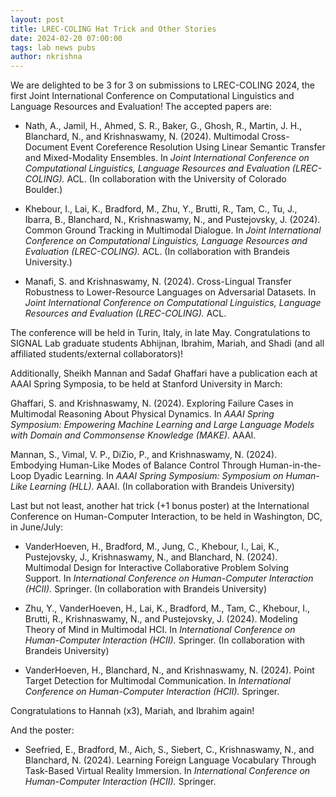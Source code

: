 ```yaml
---
layout: post
title: LREC-COLING Hat Trick and Other Stories
date: 2024-02-20 07:00:00
tags: lab news pubs
author: nkrishna
---
```


We are delighted to be 3 for 3 on submissions to LREC-COLING 2024, the first Joint International Conference on Computational Linguistics and Language Resources and Evaluation! The accepted papers are:

* Nath, A., Jamil, H., Ahmed, S. R., Baker, G., Ghosh, R., Martin, J. H., Blanchard, N., and Krishnaswamy, N. (2024). Multimodal Cross-Document Event Coreference Resolution Using Linear Semantic Transfer and Mixed-Modality Ensembles. In *Joint International Conference on Computational Linguistics, Language Resources and Evaluation (LREC-COLING).* ACL.
(In collaboration with the University of Colorado Boulder.)

* Khebour, I., Lai, K., Bradford, M., Zhu, Y., Brutti, R., Tam, C., Tu, J., Ibarra, B., Blanchard, N., Krishnaswamy, N., and Pustejovsky, J. (2024). Common Ground Tracking in Multimodal Dialogue. In *Joint International Conference on Computational Linguistics, Language Resources and Evaluation (LREC-COLING).* ACL.
(In collaboration with Brandeis University.)

* Manafi, S. and Krishnaswamy, N. (2024). Cross-Lingual Transfer Robustness to Lower-Resource Languages on Adversarial Datasets. In *Joint International Conference on Computational Linguistics, Language Resources and Evaluation (LREC-COLING).* ACL.

The conference will be held in Turin, Italy, in late May. Congratulations to SIGNAL Lab graduate students Abhijnan, Ibrahim, Mariah, and Shadi (and all affiliated students/external collaborators)!

Additionally, Sheikh Mannan and Sadaf Ghaffari have a publication each at AAAI Spring Symposia, to be held at Stanford University in March:

Ghaffari, S. and Krishnaswamy, N. (2024). Exploring Failure Cases in Multimodal Reasoning About Physical Dynamics. In *AAAI Spring Symposium: Empowering Machine Learning and Large Language Models with Domain and Commonsense Knowledge (MAKE).* AAAI.

Mannan, S., Vimal, V. P., DiZio, P., and Krishnaswamy, N. (2024). Embodying Human-Like Modes of Balance Control Through Human-in-the-Loop Dyadic Learning. In *AAAI Spring Symposium: Symposium on Human-Like Learning (HLL).* AAAI.
(In collaboration with Brandeis University)

Last but not least, another hat trick (+1 bonus poster) at the International Conference on Human-Computer Interaction, to be held in Washington, DC, in June/July:

* VanderHoeven, H., Bradford, M., Jung, C., Khebour, I., Lai, K., Pustejovsky, J., Krishnaswamy, N., and Blanchard, N. (2024). Multimodal Design for Interactive Collaborative Problem Solving Support. In *International Conference on Human-Computer Interaction (HCII).* Springer.
(In collaboration with Brandeis University)

* Zhu, Y., VanderHoeven, H., Lai, K., Bradford, M., Tam, C., Khebour, I., Brutti, R., Krishnaswamy, N., and Pustejovsky, J. (2024). Modeling Theory of Mind in Multimodal HCI. In *International Conference on Human-Computer Interaction (HCII).* Springer.
(In collaboration with Brandeis University)

* VanderHoeven, H., Blanchard, N., and Krishnaswamy, N. (2024). Point Target Detection for Multimodal Communication. In *International Conference on Human-Computer Interaction (HCII).* Springer.

Congratulations to Hannah (x3), Mariah, and Ibrahim again!

And the poster: 
* Seefried, E., Bradford, M., Aich, S., Siebert, C., Krishnaswamy, N., and Blanchard, N. (2024). Learning Foreign Language Vocabulary Through Task-Based Virtual Reality Immersion. In *International Conference on Human-Computer Interaction (HCII).* Springer.
